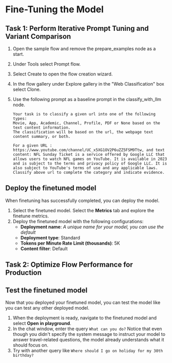 # Fine-Tuning the Model 

## Task 1: Perform Iterative Prompt Tuning and Variant Comparison 

1. Open the sample flow and remove the prepare_examples node as a start.
1. Under Tools select Prompt flow.
1. Select Create to open the flow creation wizard.
1. In the flow gallery under Explore gallery in the "Web Classification" box select Clone.
1. Use the following prompt as a baseline prompt in the classify_with_llm node.

   ```
   Your task is to classify a given url into one of the following types:
   Movie, App, Academic, Channel, Profile, PDF or None based on the text content information.
   The classification will be based on the url, the webpage text content summary, or both.

   For a given URL : https://www.youtube.com/channel/UC_x5XG1OV2P6uZZ5FSM9Ttw, and text content: NFL Sunday Ticket is a service offered by Google LLC that allows users to watch NFL games on YouTube. It is available in 2023 and is subject to the terms and privacy policy of Google LLC. It is also subject to YouTube's terms of use and any applicable laws.
   Classify above url to complete the category and indicate evidence.

   ```

   
   
## Deploy the finetuned model

When finetuning has successfully completed, you can deploy the model.

1. Select the finetuned model. Select the **Metrics** tab and explore the finetune metrics.
1. Deploy the finetuned model with the following configurations:
    - **Deployment name**: *A unique name for your model, you can use the default*
    - **Deployment type**: Standard
    - **Tokens per Minute Rate Limit (thousands)**: 5K
    - **Content filter**: Default

## Task 2: Optimize Flow Performance for Production 

## Test the finetuned model

Now that you deployed your finetuned model, you can test the model like you can test any other deployed model.

1. When the deployment is ready, navigate to the finetuned model and select **Open in playground**.
1. In the chat window, enter the query `What can you do?`
    Notice that even though you didn't specify the system message to instruct your model to answer travel-related questions, the model already understands what it should focus on.
1. Try with another query like `Where should I go on holiday for my 30th birthday?`
